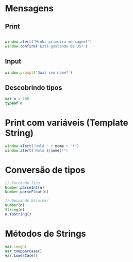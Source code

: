 # Mensagens 

## Print
```javascript

window.alert('Minha primeira mensagem!')
window.confirm('Está gostando de JS?')

```

## Input
```javascript
window.prompt('Qual seu nome?')
```

## Descobrindo tipos

```javascript
var n = 200
typeof n
```

# Print com variáveis (Template String)
```javascript
window.alert('Holá ' + nome + '!')
window.alert(`Holá ${nome}!")
```

# Conversão de tipos 
```javascript
// Forçando Tipo
Number.parseInt(n)
Number.parseFloat(n)

// Deixando Escolher
Number(n)
String(n)
n.toString()
```

# Métodos de Strings
```javascript
var.lenght
var.toUpperCase()
var.LowerCase()
```
